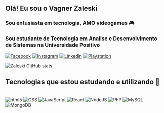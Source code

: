## Olá! Eu sou o Vagner Zaleski 
### Sou entusiasta em tecnologia, AMO videogames 🎮
### Sou estudante de Tecnologia em Analise e Desenvolvimento de Sistemas na Universidade Positivo


[![Facebook](https://img.shields.io/badge/Facebook-1877F2?style=for-the-badge&logo=facebook&logoColor=white)](https://www.facebook.com/vagner.zaleski/) [![Instagram](https://img.shields.io/badge/Instagram-E4405F?style=for-the-badge&logo=instagram&logoColor=white)](https://instagram.com/vagnerzlk) [![Linkedin](https://img.shields.io/badge/LinkedIn-0077B5?style=for-the-badge&logo=linkedin&logoColor=white)](https://www.linkedin.com/in/vagner-zaleski-0b9197208/) [![Playstation](https://img.shields.io/badge/PlayStation-003791?style=for-the-badge&logo=playstation&logoColor=white)](https://mypst.com.br/rank/ZlkTeek/#!perfil)

![Zaleski GitHub stats](https://github-readme-stats.vercel.app/api?username=VagnerZaleski&show_icons=true&theme=tokyonight)

## Tecnologias que estou estudando e utilizando 🧩

<div style="display: inline_block"><br/>
  <img align="center" alt="html5" src="https://img.shields.io/badge/HTML5-E34F26?style=for-the-badge&logo=html5&logoColor=white"/>  <img align="center" alt="CSS" src="https://img.shields.io/badge/CSS3-1572B6?style=for-the-badge&logo=css3&logoColor=white"/>  <img align="center" alt="JavaScript" src="https://img.shields.io/badge/JavaScript-323330?style=for-the-badge&logo=javascript&logoColor=F7DF1E"/>  <img align="center" alt="React" src="https://img.shields.io/badge/React-20232A?style=for-the-badge&logo=react&logoColor=61DAFB"/>

  <img align="center" alt="NodeJS" src="https://img.shields.io/badge/Node.js-43853D?style=for-the-badge&logo=node.js&logoColor=white"/>
  <img align="center" alt="PhP" src="https://img.shields.io/badge/PHP-777BB4?style=for-the-badge&logo=php&logoColor=white"/>
  <img align="center" alt="MySQL" src="https://img.shields.io/badge/MySQL-00000F?style=for-the-badge&logo=mysql&logoColor=white"/>
  <img align="center" alt="MongoDB" src="https://img.shields.io/badge/MongoDB-4EA94B?style=for-the-badge&logo=mongodb&logoColor=white"/>
</div>
